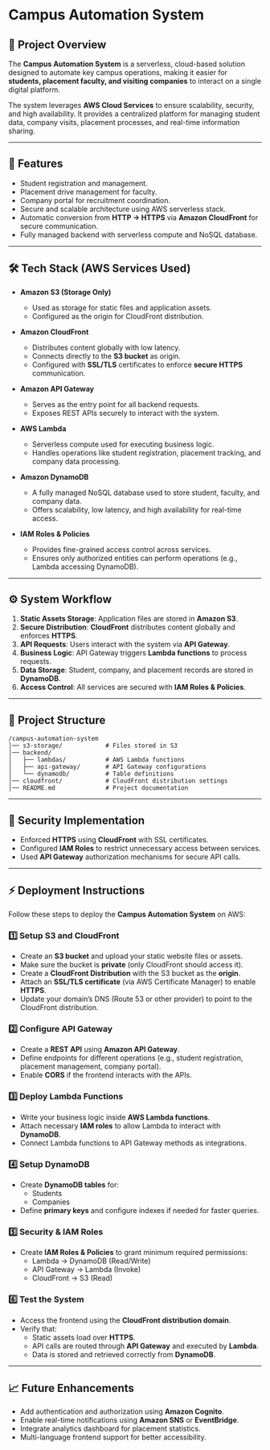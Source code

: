 # Campus Automation System  

## 📌 Project Overview  
The **Campus Automation System** is a serverless, cloud-based solution designed to automate key campus operations, making it easier for **students, placement faculty, and visiting companies** to interact on a single digital platform.  

The system leverages **AWS Cloud Services** to ensure scalability, security, and high availability. It provides a centralized platform for managing student data, company visits, placement processes, and real-time information sharing.  

---

## 🚀 Features  
- Student registration and management.  
- Placement drive management for faculty.  
- Company portal for recruitment coordination.  
- Secure and scalable architecture using AWS serverless stack.  
- Automatic conversion from **HTTP → HTTPS** via **Amazon CloudFront** for secure communication.  
- Fully managed backend with serverless compute and NoSQL database.  

---

## 🛠️ Tech Stack (AWS Services Used)  

- **Amazon S3 (Storage Only)**  
  - Used as storage for static files and application assets.  
  - Configured as the origin for CloudFront distribution.  

- **Amazon CloudFront**  
  - Distributes content globally with low latency.  
  - Connects directly to the **S3 bucket** as origin.  
  - Configured with **SSL/TLS** certificates to enforce **secure HTTPS** communication.  

- **Amazon API Gateway**  
  - Serves as the entry point for all backend requests.  
  - Exposes REST APIs securely to interact with the system.  

- **AWS Lambda**  
  - Serverless compute used for executing business logic.  
  - Handles operations like student registration, placement tracking, and company data processing.  

- **Amazon DynamoDB**  
  - A fully managed NoSQL database used to store student, faculty, and company data.  
  - Offers scalability, low latency, and high availability for real-time access.  

- **IAM Roles & Policies**  
  - Provides fine-grained access control across services.  
  - Ensures only authorized entities can perform operations (e.g., Lambda accessing DynamoDB).  

---

## ⚙️ System Workflow  

1. **Static Assets Storage**: Application files are stored in **Amazon S3**.  
2. **Secure Distribution**: **CloudFront** distributes content globally and enforces **HTTPS**.  
3. **API Requests**: Users interact with the system via **API Gateway**.  
4. **Business Logic**: API Gateway triggers **Lambda functions** to process requests.  
5. **Data Storage**: Student, company, and placement records are stored in **DynamoDB**.  
6. **Access Control**: All services are secured with **IAM Roles & Policies**.  

---

## 📂 Project Structure  

```
/campus-automation-system
│── s3-storage/            # Files stored in S3
│── backend/
│   ├── lambdas/           # AWS Lambda functions
│   ├── api-gateway/       # API Gateway configurations
│   └── dynamodb/          # Table definitions
│── cloudfront/            # CloudFront distribution settings
│── README.md              # Project documentation
```

---

## 🔐 Security Implementation  
- Enforced **HTTPS** using **CloudFront** with SSL certificates.  
- Configured **IAM Roles** to restrict unnecessary access between services.  
- Used **API Gateway** authorization mechanisms for secure API calls.  

---

## ⚡ Deployment Instructions  

Follow these steps to deploy the **Campus Automation System** on AWS:  

### 1️⃣ Setup S3 and CloudFront  
- Create an **S3 bucket** and upload your static website files or assets.  
- Make sure the bucket is **private** (only CloudFront should access it).  
- Create a **CloudFront Distribution** with the S3 bucket as the **origin**.  
- Attach an **SSL/TLS certificate** (via AWS Certificate Manager) to enable **HTTPS**.  
- Update your domain’s DNS (Route 53 or other provider) to point to the CloudFront distribution.  

### 2️⃣ Configure API Gateway  
- Create a **REST API** using **Amazon API Gateway**.  
- Define endpoints for different operations (e.g., student registration, placement management, company portal).  
- Enable **CORS** if the frontend interacts with the APIs.  

### 3️⃣ Deploy Lambda Functions  
- Write your business logic inside **AWS Lambda functions**.  
- Attach necessary **IAM roles** to allow Lambda to interact with **DynamoDB**.  
- Connect Lambda functions to API Gateway methods as integrations.  

### 4️⃣ Setup DynamoDB  
- Create **DynamoDB tables** for:  
  - Students  
  - Companies   
- Define **primary keys** and configure indexes if needed for faster queries.  

### 5️⃣ Security & IAM Roles  
- Create **IAM Roles & Policies** to grant minimum required permissions:  
  - Lambda → DynamoDB (Read/Write)  
  - API Gateway → Lambda (Invoke)  
  - CloudFront → S3 (Read)  

### 6️⃣ Test the System  
- Access the frontend using the **CloudFront distribution domain**.  
- Verify that:  
  - Static assets load over **HTTPS**.  
  - API calls are routed through **API Gateway** and executed by **Lambda**.  
  - Data is stored and retrieved correctly from **DynamoDB**.  

---

## 📈 Future Enhancements  
- Add authentication and authorization using **Amazon Cognito**.  
- Enable real-time notifications using **Amazon SNS** or **EventBridge**.  
- Integrate analytics dashboard for placement statistics.  
- Multi-language frontend support for better accessibility.  


